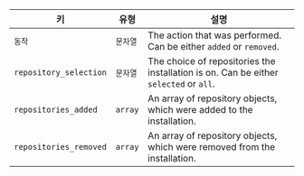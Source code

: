 | 키                      | 유형      | 설명                                                                                    |
| ---------------------- | ------- | ------------------------------------------------------------------------------------- |
| `동작`                   | `문자열`   | The action that was performed. Can be either `added` or `removed`.                    |
| `repository_selection` | `문자열`   | The choice of repositories the installation is on. Can be either `selected` or `all`. |
| `repositories_added`   | `array` | An array of repository objects, which were added to the installation.                 |
| `repositories_removed` | `array` | An array of repository objects, which were removed from the installation.             |
